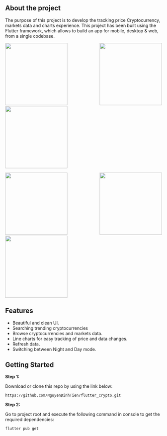 ## About the project
The purpose of this project is to develop the tracking price Cryptocurrency, markets data and charts experience.
This project has been built using the Flutter framework, which allows to build an app for mobile, desktop & web, from a single codebase.
<p float="center", align="justify ">
  <img src="https://user-images.githubusercontent.com/22581967/163162262-88fe2535-3d5f-4db1-8c88-3412a37e2e3a.png" width="200" />
  
  <img src="https://user-images.githubusercontent.com/22581967/163162270-822b814b-e5a5-491c-a814-eb6386a362d6.png" width="200" />
  
  <img src="https://user-images.githubusercontent.com/22581967/163162204-779e7e81-009e-4e5f-89a5-325076a9b332.png" width="200" />
</p>
<p float="center", align="justify ">
  <img src="https://user-images.githubusercontent.com/22581967/163162229-7828ef76-093d-4cfe-81b5-2774b3841203.png" width="200" />
  
  <img src="https://user-images.githubusercontent.com/22581967/163162239-ce600933-c8a8-4dc2-a809-54a8eb6e0933.png" width="200" />
  
  <img src="https://user-images.githubusercontent.com/22581967/163162248-8fa1e311-50b9-4fe7-b408-c72a64b32c19.png" width="200" />
</p>


## Features
- Beautiful and clean UI.
- Searching trending cryptocurrencies
- Browse cryptocurrencies and markets data.
- Line charts for easy tracking of price and data changes.
- Refresh data.
- Switching between Night and Day mode.





## Getting Started


**Step 1:**

Download or clone this repo by using the link below:

```
https://github.com/NguyenDinhTien/flutter_crypto.git
```

**Step 2:**

Go to project root and execute the following command in console to get the required dependencies: 

```
flutter pub get 
```
